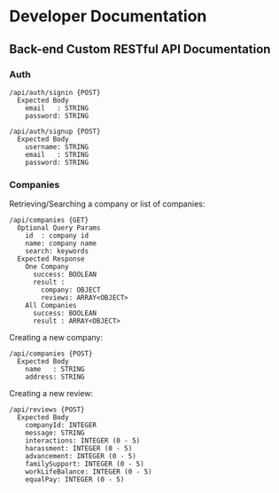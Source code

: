 # Developer Documentation

## Back-end Custom RESTful API Documentation

### Auth

```
/api/auth/signin {POST}
  Expected Body
    email   : STRING
    password: STRING

/api/auth/signup {POST}
  Expected Body
    username: STRING
    email   : STRING
    password: STRING
```

### Companies

Retrieving/Searching a company or list of companies:

```
/api/companies {GET}
  Optional Query Params
    id  : company id
    name: company name
    search: keywords
  Expected Response
    One Company
      success: BOOLEAN
      result :
        company: OBJECT
        reviews: ARRAY<OBJECT>
    All Companies
      success: BOOLEAN
      result : ARRAY<OBJECT>
```

Creating a new company:

```
/api/companies {POST}
  Expected Body
    name   : STRING
    address: STRING
```

Creating a new review:

```
/api/reviews {POST}
  Expected Body
    companyId: INTEGER
  	message: STRING
    interactions: INTEGER (0 - 5)
    harassment: INTEGER (0 - 5)
    advancement: INTEGER (0 - 5)
    familySupport: INTEGER (0 - 5)
    workLifeBalance: INTEGER (0 - 5)
    equalPay: INTEGER (0 - 5)
```
